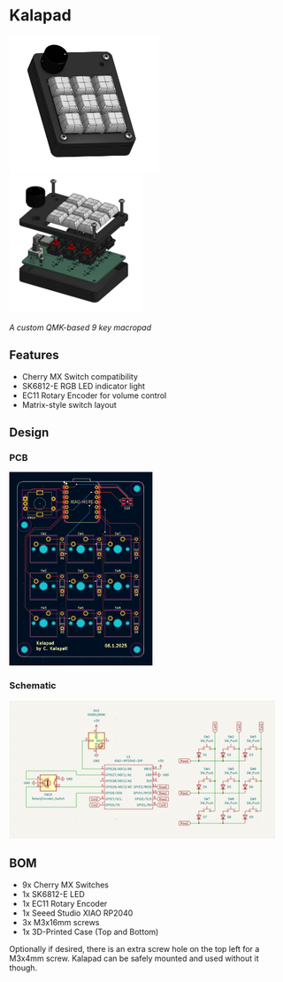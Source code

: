 # Kalapad

<img src="assets/kalapad.png" height="250"><img src="assets/assembly.png" height="250">

*A custom QMK-based 9 key macropad*

## Features

- Cherry MX Switch compatibility
- SK6812-E RGB LED indicator light
- EC11 Rotary Encoder for volume control
- Matrix-style switch layout

## Design

### PCB

<img src="assets/pcb.png" height="350">

### Schematic 
<img src="assets/schematic.png" height="250">

## BOM

- 9x Cherry MX Switches
- 1x SK6812-E LED
- 1x EC11 Rotary Encoder
- 1x Seeed Studio XIAO RP2040
- 3x M3x16mm screws
- 1x 3D-Printed Case (Top and Bottom)

Optionally if desired, there is an extra screw hole on the top left for a M3x4mm screw. Kalapad can be safely mounted and used without it though.